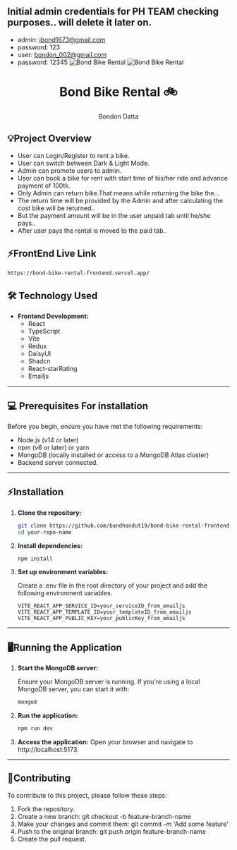 ## Initial admin credentials for PH TEAM checking purposes.. will delete it later on.
 - admin: ibond1673@gmail.com
 - password: 123
 - user: bondon_002@gmail.com
 - password: 12345
![Bond Bike Rental](https://i.postimg.cc/hGYYRjQt/screenshot-4.png) 
![Bond Bike Rental](https://i.postimg.cc/tRvQgZNz/all-Bikes-Page.png) 

<h1 align="center">
  Bond Bike Rental 🚲
</h1>
<p align="center">
  Bondon Datta
</p>

## 💡Project Overview
  - User can Login/Register to rent a bike.
  - User can switch between Dark & Light Mode.
  - Admin can promote users to admin.
  - User can book a bike for rent with start time of his/her ride and advance payment of 100tk.
  - Only Admin can return bike.That means while returning the bike the...
  - The return time will be provided by the Admin and after calculating the cost bike will be returned..
  - But the payment amount will be in the user unpaid tab until he/she pays..
  - After user pays the rental is moved to the paid tab..

## ⚡FrontEnd Live Link

    https://bond-bike-rental-frontend.vercel.app/

    
## 🛠️ Technology Used

- **Frontend Development:**
  - React
  - TypeScript
  - Vite
  - Redux
  - DaisyUI
  - Shadcn
  - React-starRating
  - Emailjs
 

---

## 💻 Prerequisites For installation

Before you begin, ensure you have met the following requirements:

- Node.js (v14 or later)
- npm (v6 or later) or yarn
- MongoDB (locally installed or access to a MongoDB Atlas cluster)
- Backend server connected.
---
## ⚡Installation

1. **Clone the repository:**

   ```bash
   git clone https://github.com/bandhandut19/bond-bike-rental-frontend.git
   cd your-repo-name
2. **Install dependencies:**
   ```bash
   npm install
3. **Set up environment variables:**
   
    Create a .env file in the root directory of your project and add the following environment variables.
      ```plaintext
    VITE_REACT_APP_SERVICE_ID=your_serviceID_from_emailjs
    VITE_REACT_APP_TEMPLATE_ID=your_templateID_from_emailjs
    VITE_REACT_APP_PUBLIC_KEY=your_publicKey_from_emailjs

---
## 🖥️Running the Application
  1. **Start the MongoDB server:**

     Ensure your MongoDB server is running. If you're using a local MongoDB server, you can start it with:
      ```bash
      mongod
  2. **Run the application:**
      ```bash
      npm run dev
  3. **Access the application:**
      Open your browser and navigate to http://localhost:5173.

---
## 🤝Contributing
To contribute to this project, please follow these steps:

1. Fork the repository.
2. Create a new branch: git checkout -b feature-branch-name
3. Make your changes and commit them: git commit -m 'Add some feature'
4. Push to the original branch: git push origin feature-branch-name
5. Create the pull request.


     
       
